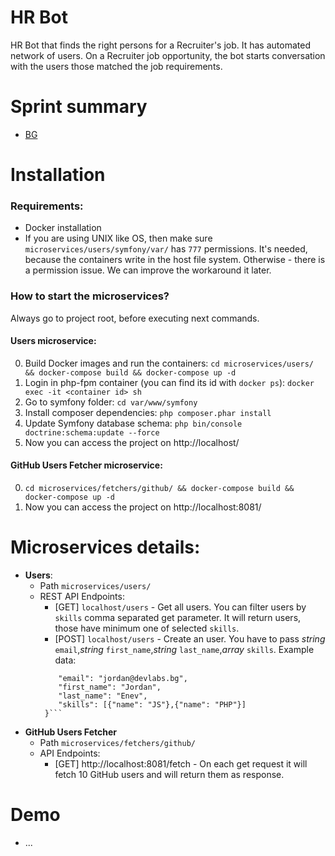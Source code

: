 # HR Bot
HR Bot that finds the right persons for a Recruiter's job. It has automated network of users. On a Recruiter job opportunity, the bot starts conversation with the users those matched the job requirements.

# Sprint summary
- [BG](https://gitlab.com/dev-labs-bg/hr-bot/blob/master/Sprint-summary.md)

# Installation

### Requirements:
- Docker installation
- If you are using UNIX like OS, then make sure `microservices/users/symfony/var/` has `777` permissions. It's needed, because the containers write in the host file system. Otherwise - there is a permission issue. We can improve the workaround it later.

### How to start the microservices?
Always go to project root, before executing next commands.

#### Users microservice:

0. Build Docker images and run the containers: `cd microservices/users/ && docker-compose build && docker-compose up -d`
0. Login in php-fpm container (you can find its id with `docker ps`): `docker exec -it <container id> sh
`
0. Go to symfony folder: `cd var/www/symfony`
0. Install composer dependencies: `php composer.phar install`
0. Update Symfony database schema: `php bin/console doctrine:schema:update --force`
0. Now you can access the project on http://localhost/

#### GitHub Users Fetcher microservice:

0. `cd microservices/fetchers/github/ && docker-compose build && docker-compose up -d`
0. Now you can access the project on http://localhost:8081/

# Microservices details:
- **Users**:
    - Path `microservices/users/`
    - REST API Endpoints:
        - [GET] `localhost/users` - Get all users. You can filter users by `skills` comma separated get parameter. It will return users, those have minimum one of selected `skills`.
        - [POST] `localhost/users` - Create an user. You have to pass *string* `email`,*string* `first_name`,*string* `last_name`,*array* `skills`. Example data:
        ```{
         	"email": "jordan@devlabs.bg",
         	"first_name": "Jordan",
         	"last_name": "Enev",
         	"skills": [{"name": "JS"},{"name": "PHP"}]
         }```
- **GitHub Users Fetcher**
    - Path `microservices/fetchers/github/`
    - API Endpoints:
        - [GET] http://localhost:8081/fetch - On each get request it will fetch 10 GitHub users and will return them as response.

# Demo
- ...